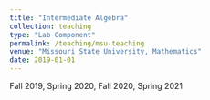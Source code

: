```yaml
---
title: "Intermediate Algebra"
collection: teaching
type: "Lab Component"
permalink: /teaching/msu-teaching
venue: "Missouri State University, Mathematics"
date: 2019-01-01
---
```


Fall 2019, Spring 2020, Fall 2020, Spring 2021
